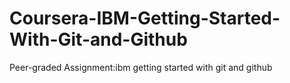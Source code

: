 # Coursera-IBM-Getting-Started-With-Git-and-Github
Peer-graded Assignment:ibm getting started with git and github
